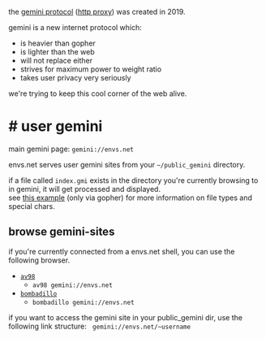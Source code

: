 the [gemini protocol](gopher://zaibatsu.circumlunar.space:70/1/~solderpunk/gemini) ([http proxy](https://gopher.envs.net/zaibatsu.circumlunar.space:70/1/~solderpunk/gemini)) was created in 2019.

gemini is a new internet protocol which:

- is heavier than gopher
- is lighter than the web
- will not replace either
- strives for maximum power to weight ratio
- takes user privacy very seriously


we're trying to keep this cool corner of the web alive.

# # user gemini

main gemini page: `gemini://envs.net`<br />

envs.net serves user gemini sites from your `~/public_gemini` directory.

if a file called `index.gmi` exists in the directory you're currently browsing to in gemini, it will get processed and displayed.<br />
see [this example](gopher://zaibatsu.circumlunar.space/0/%7esolderpunk/gemini/docs/spec-spec.txt) (only via gopher) for more information on file types and special chars.

## browse gemini-sites
if you're currently connected from a envs.net shell, you can use the following browser.

- [`av98`](https://tildegit.org/solderpunk/AV-98)
    - `av98 gemini://envs.net`
- [`bombadillo`](https://tildegit.org/sloum/bombadillo)
    - `bombadillo gemini://envs.net`

if you want to access the gemini site in your public_gemini dir, use the following link structure:
&nbsp;&nbsp;`gemini://envs.net/~username`<br />
